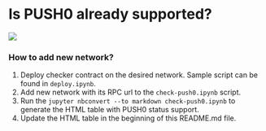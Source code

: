 # Is PUSH0 already supported?

<img src="table.svg">

### How to add new network?

1. Deploy checker contract on the desired network. Sample script can be found in `deploy.ipynb`.
2. Add new network with its RPC url to the `check-push0.ipynb` script.
3. Run the `jupyter nbconvert --to markdown check-push0.ipynb` to generate the HTML table with PUSH0 status support.
4. Update the HTML table in the beginning of this README.md file.
